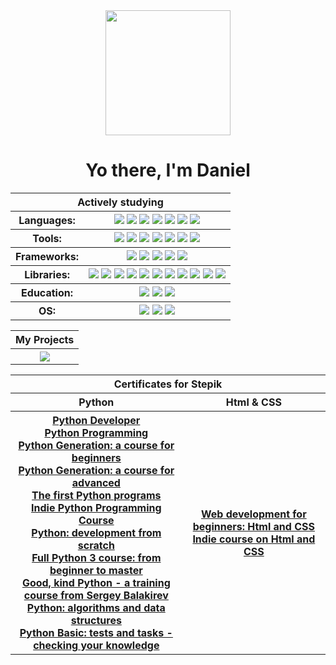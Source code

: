 <div align="center"><img src="https://media.giphy.com/media/juua9i2c2fA0AIp2iq/giphy.gif" width="200"/></div>
<h1 align="center">Yo there, I'm Daniel</h1>

<body>
  <table>
  <tr>
    <th colspan="2">Actively studying</th>
  </tr>
  <tr>
    <th>Languages:</th>
    <th>
      <img src="https://img.shields.io/badge/Python-blue?logo=python&amp;logoColor=white&amp;style=for-the-badge"/> 
      <img src="https://img.shields.io/badge/Html5-blue?logo=html5&amp;logoColor=white&amp;style=for-the-badge"/> 
      <img src="https://img.shields.io/badge/CSS3-blue?logo=css3&amp;logoColor=white&amp;style=for-the-badge"/> 
      <img src="https://img.shields.io/badge/SQL-blue?logo=sql&amp;logoColor=white&amp;style=for-the-badge"/> 
      <img src="https://img.shields.io/badge/JavaScript-blue?logo=javascript&amp;logoColor=white&amp;style=for-the-badge"/> 
      <img src="https://img.shields.io/badge/Php-blue?logo=php&amp;logoColor=white&amp;style=for-the-badge"/> 
      <img src="https://img.shields.io/badge/English-blue?logo=english&amp;logoColor=white&amp;style=for-the-badge"/>
    </th>
  </tr>
  <tr>
    <th>Tools:</th> 
    <th>
      <img src="https://img.shields.io/badge/PyCharm-2D797B?logo=pycharm&amp;logoColor=white&amp;style=for-the-badge"/>
      <img src="https://img.shields.io/badge/GitHub-2D797B?logo=github&amp;logoColor=white&amp;style=for-the-badge"/> 
      <img src="https://img.shields.io/badge/Jupyter-2D797B?logo=jupyter&amp;logoColor=white&amp;style=for-the-badge"/>
      <img src="https://img.shields.io/badge/Jira-2D797B?logo=jira&amp;logoColor=white&amp;style=for-the-badge"/> 
      <img src="https://img.shields.io/badge/Visual Studio Code-2D797B?logo=Visual Studio Code&amp;logoColor=white&amp;style=for-the-badge"/>
      <img src="https://img.shields.io/badge/Git-2D797B?logo=git&amp;logoColor=white&amp;style=for-the-badge"/>
      <img src="https://img.shields.io/badge/Docker-2D797B?logo=docker&amp;logoColor=white&amp;style=for-the-badge"/>
    </th>
  </tr>
    <tr>
    <th>Frameworks:</th> 
    <th>
      <img src="https://img.shields.io/badge/Kivy-9A6FA5?logo=android&amp;logoColor=white&amp;style=for-the-badge"/> 
      <img src="https://img.shields.io/badge/Flask-9A6FA5?logo=Flask&amp;logoColor=white&amp;style=for-the-badge"/> 
      <img src="https://img.shields.io/badge/Django-9A6FA5?logo=Django&amp;logoColor=white&amp;style=for-the-badge"/> 
      <img src="https://img.shields.io/badge/PyGame-9A6FA5?logo=python&amp;logoColor=white&amp;style=for-the-badge"/>
      <img src="https://img.shields.io/badge/Bootstrap-9A6FA5?logo=Bootstrap&amp;logoColor=white&amp;style=for-the-badge"/>
    </th>
  </tr>
  <tr>
    <th>Libraries:</th>
    <th>
      <img src="https://img.shields.io/badge/Tkinter-348D3B?logo=python&amp;logoColor=white&amp;style=for-the-badge"/>
      <img src="https://img.shields.io/badge/Itertools-348D3B?logo=python&amp;logoColor=white&amp;style=for-the-badge"/>
      <img src="https://img.shields.io/badge/Random-348D3B?logo=python&amp;logoColor=white&amp;style=for-the-badge"/>
      <img src="https://img.shields.io/badge/Calendar-348D3B?logo=python&amp;logoColor=white&amp;style=for-the-badge"/>
      <img src="https://img.shields.io/badge/Datetime-348D3B?logo=python&amp;logoColor=white&amp;style=for-the-badge"/>
      <img src="https://img.shields.io/badge/Bisect-348D3B?logo=python&amp;logoColor=white&amp;style=for-the-badge"/>
      <img src="https://img.shields.io/badge/Numpy-348D3B?logo=python&amp;logoColor=white&amp;style=for-the-badge"/> 
      <img src="https://img.shields.io/badge/Selenium-348D3B?logo=python&amp;logoColor=white&amp;style=for-the-badge"/>
      <img src="https://img.shields.io/badge/SQLite3-348D3B?logo=python&amp;logoColor=white&amp;style=for-the-badge"/> 
      <img src="https://img.shields.io/badge/MySQL-348D3B?logo=python&amp;logoColor=white&amp;style=for-the-badge"/>
      <img src="https://img.shields.io/badge/Pandas-348D3B?logo=python&amp;logoColor=white&amp;style=for-the-badge"/>
    </th>
  <tr>
    <th>Education:</th>
    <th>
      <img src="https://img.shields.io/badge/Stepik-D29B79?logo=stepik&amp;logoColor=white&amp;style=for-the-badge"/> 
      <img src="https://img.shields.io/badge/Stack Overflow-D29B79?logo=stackoverflow&amp;logoColor=white&amp;style=for-the-badge"/>
      <img src="https://img.shields.io/badge/Codewars-D29B79?logo=codewars&amp;logoColor=white&amp;style=for-the-badge"/>   
    </th>
  </tr>
  <tr>   
    <th>OS:</th>
    <th>
      <img src="https://img.shields.io/badge/Windows-CE6490?logo=windows&amp;logoColor=white&amp;style=for-the-badge"/>
      <img src="https://img.shields.io/badge/VirtualBox-CE6490?logo=VirtualBox&amp;logoColor=white&amp;style=for-the-badge"/>
      <img src="https://img.shields.io/badge/Linux Ubuntu-CE6490?logo=linux&amp;logoColor=white&amp;style=for-the-badge"/>
    </th>
  </tr>
    </table>

  <table>
      <tr>
        <th colspan="2">My Projects</th>
      </tr>
      <tr>
        <th colspan="2"><a href="https://polimari.ru/"><img src="https://img.shields.io/badge/Polimari.ru-348D3B?logo=Html5&amp;logoColor=white&amp;style=for-the-badge"/></a></th>
      </tr>
    </table>
    
  <table>
    <tr>
      <th colspan="2">Certificates for Stepik</th>
    </tr>
    <tr>
      <th>Python</th>
      <th>Html & CSS</th>
    </tr>
    <tr>
      <th rowspan="11"><a href="https://stepik.org/cert/1994514?lang=en">Python Developer</a><br>
        <a href="https://stepik.org/cert/2054494?lang=en">Python Programming</a><br>
        <a href="https://stepik.org/cert/1951583?lang=en">Python Generation: a course for beginners</a><br>
        <a href="https://stepik.org/cert/2081329?lang=en">Python Generation: a course for advanced</a><br>
        <a href="https://stepik.org/cert/1938664?lang=en">The first Python programs</a><br>
        <a href="https://stepik.org/cert/2051909?lang=en">Indie Python Programming Course</a><br>
        <a href="https://stepik.org/cert/2123425?lang=en">Python: development from scratch</a><br>
        <a href="https://stepik.org/cert/2099455?lang=en">Full Python 3 course: from beginner to master</a><br>
        <a href="https://stepik.org/cert/2090526?lang=en">Good, kind Python - a training course from Sergey Balakirev</a><br>
        <a href="https://stepik.org/cert/2287523?lang=en">Python: algorithms and data structures</a><br>
        <a href="https://stepik.org/cert/2157853?lang=en">Python Basic: tests and tasks - checking your knowledge</a><br>
      </th>
      <th rowspan="2"><a href="https://stepik.org/cert/2143609?lang=en">Web development for beginners: Html and CSS</a><br>
      <a href="https://stepik.org/cert/2284941?lang=en">Indie course on Html and CSS</a>
      </th>
    </tr>
    </table>
</body>
